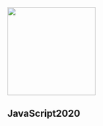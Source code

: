 <img src="https://miro.medium.com/max/1440/1*LjR0UrFB2a__5h1DWqzstA.png" width="200px">

## JavaScript2020

